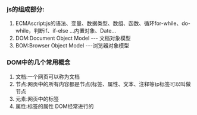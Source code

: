 ### js的组成部分:
1. ECMAscript:js的语法、变量、数据类型、数组、函数、循环for-while、do-while，判断if、if-else ...内置对象、Date...
2. DOM:Document Object Model  --- 文档对象模型
3. BOM:Browser Object Model   ---浏览器对象模型
### DOM中的几个常用概念
1. 文档:一个网页可以称为文档
2. 节点:网页中的所有内容都是节点(标签、属性、文本、注释等)p标签可以叫做节点
3. 元素:网页中的标签
4. 属性:标签的属性
DOM经常进行的